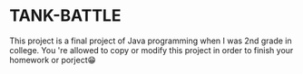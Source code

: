 # TANK-BATTLE
This project is a final project of Java programming when I was 2nd grade in college. You 're allowed to copy or modify this project in order to finish your homework or porject😁
